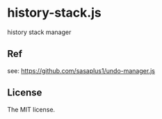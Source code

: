 # history-stack.js

history stack manager

## Ref

see: https://github.com/sasaplus1/undo-manager.js

## License

The MIT license.
